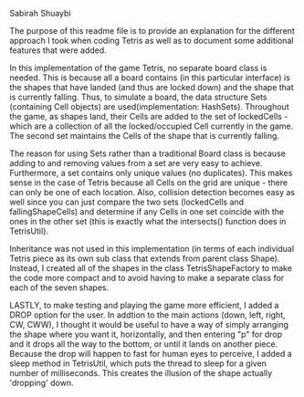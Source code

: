 Sabirah Shuaybi

The purpose of this readme file is to provide an
explanation for the different approach I took when coding
Tetris as well as to document some additional features that were added.

In this implementation of the game Tetris, no separate board class
is needed. This is because all a board contains (in this particular interface)
is the shapes that have landed (and thus are locked down) and the shape that is
currently falling. Thus, to simulate a board, the data structure Sets 
(containing Cell objects) are used(implementation: HashSets). 
Throughout the game, as shapes land, their Cells are added to the set of 
lockedCells - which are a collection of all the locked/occupied Cell currently 
in the game. The second set maintains the Cells of the shape that 
is currently falling.

The reason for using Sets rather than a traditional Board class is because
adding to and removing values from a set are very easy to achieve. Furthermore,
a set contains only unique values (no duplicates). This makes sense in the case 
of Tetris because all Cells on the grid are unique - there can only be one of each 
location. Also, collision detection becomes easy as well since you can just 
compare the two sets (lockedCells and fallingShapeCells) and determine if any
Cells in one set coincide with the ones in the other set (this is exactly what the 
intersects() function does in TetrisUtil). 

Inheritance was not used in this implementation (in terms of each individual 
Tetris piece as its own sub class that extends from parent class Shape). 
Instead, I created all of the shapes in the class TetrisShapeFactory to make 
the code more compact and to avoid having to make a separate class for 
each of the seven shapes. 

LASTLY, to make testing and playing the game more efficient, I added a DROP option
for the user. In addtion to the main actions (down, left, right, CW, CWW), I thought
it would be useful to have a way of simply arranging the shape where you want it,
horizontally, and then entering "p" for drop and it drops all the way to the bottom,
or until it lands on another piece. Because the drop will happen to fast for human
eyes to perceive, I added a sleep method in TetrisUtil, which puts the thread to 
sleep for a given number of milliseconds. This creates the illusion of the shape
actually 'dropping' down. 